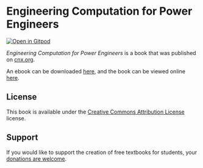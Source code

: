 # Engineering Computation for Power Engineers

[![Open in Gitpod](https://gitpod.io/button/open-in-gitpod.svg)](https://gitpod.io/from-referrer/)

_Engineering Computation for Power Engineers_ is a book that was published on [cnx.org](https://cnx.org/).

An ebook can be downloaded [here](https://github.com/cnx-user-books/cnxbook-engineering-computation-for-power-engineers/releases/latest), and the book can be viewed online [here](https://github.com/cnx-user-books/cnxbook-engineering-computation-for-power-engineers/releases/latest).

## License
This book is available under the [Creative Commons Attribution License](./LICENSE) license.

## Support
If you would like to support the creation of free textbooks for students, your [donations are welcome](https://riceconnect.rice.edu/donation/support-openstax-banner).
